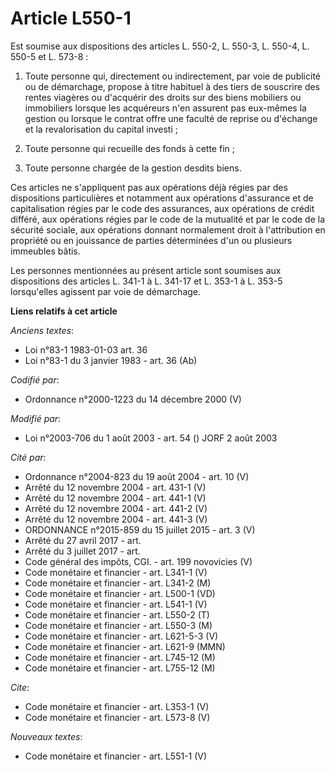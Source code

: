 # Article L550-1

Est soumise aux dispositions des articles L. 550-2, L. 550-3, L. 550-4, L. 550-5 et L. 573-8 : 

1. Toute personne qui, directement ou indirectement, par voie de publicité ou de démarchage, propose à titre habituel à des
tiers de souscrire des rentes viagères ou d'acquérir des droits sur des biens mobiliers ou immobiliers lorsque les acquéreurs
n'en assurent pas eux-mêmes la gestion ou lorsque le contrat offre une faculté de reprise ou d'échange et la revalorisation
du capital investi ; 

2. Toute personne qui recueille des fonds à cette fin ; 

3. Toute personne chargée de la gestion desdits biens. 

Ces articles ne s'appliquent pas aux opérations déjà régies par des dispositions particulières et notamment aux opérations
d'assurance et de capitalisation régies par le code des assurances, aux opérations de crédit différé, aux opérations régies
par le code de la mutualité et par le code de la sécurité sociale, aux opérations donnant normalement droit à l'attribution
en propriété ou en jouissance de parties déterminées d'un ou plusieurs immeubles bâtis. 

Les personnes mentionnées au présent article sont soumises aux dispositions des articles L. 341-1 à L. 341-17 et L. 353-1 à
L. 353-5 lorsqu'elles agissent par voie de démarchage.

**Liens relatifs à cet article**

_Anciens textes_:

  - Loi n°83-1 1983-01-03 art. 36
  - Loi n°83-1 du 3 janvier 1983 - art. 36 (Ab)

_Codifié par_:

  - Ordonnance n°2000-1223 du 14 décembre 2000 (V)

_Modifié par_:

  - Loi n°2003-706 du 1 août 2003 - art. 54 () JORF 2 août 2003

_Cité par_:

  - Ordonnance n°2004-823 du 19 août 2004 - art. 10 (V)
  - Arrêté du 12 novembre 2004 - art. 431-1 (V)
  - Arrêté du 12 novembre 2004 - art. 441-1 (V)
  - Arrêté du 12 novembre 2004 - art. 441-2 (V)
  - Arrêté du 12 novembre 2004 - art. 441-3 (V)
  - ORDONNANCE n°2015-859 du 15 juillet 2015 - art. 3 (V)
  - Arrêté du 27 avril 2017 - art.
  - Arrêté du 3 juillet 2017 - art.
  - Code général des impôts, CGI. - art. 199 novovicies (V)
  - Code monétaire et financier - art. L341-1 (V)
  - Code monétaire et financier - art. L341-2 (M)
  - Code monétaire et financier - art. L500-1 (VD)
  - Code monétaire et financier - art. L541-1 (V)
  - Code monétaire et financier - art. L550-2 (T)
  - Code monétaire et financier - art. L550-3 (M)
  - Code monétaire et financier - art. L621-5-3 (V)
  - Code monétaire et financier - art. L621-9 (MMN)
  - Code monétaire et financier - art. L745-12 (M)
  - Code monétaire et financier - art. L755-12 (M)

_Cite_:

  - Code monétaire et financier - art. L353-1 (V)
  - Code monétaire et financier - art. L573-8 (V)

_Nouveaux textes_:

  - Code monétaire et financier - art. L551-1 (V)
